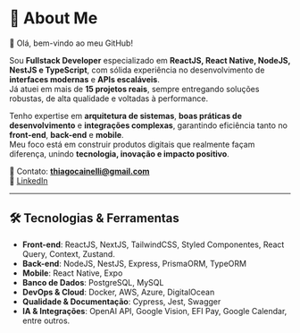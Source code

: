 # 💫 About Me

👋 Olá, bem-vindo ao meu GitHub!  

Sou **Fullstack Developer** especializado em **ReactJS, React Native, NodeJS, NestJS e TypeScript**, com sólida experiência no desenvolvimento de **interfaces modernas** e **APIs escaláveis**.  
Já atuei em mais de **15 projetos reais**, sempre entregando soluções robustas, de alta qualidade e voltadas à performance.  

Tenho expertise em **arquitetura de sistemas**, **boas práticas de desenvolvimento** e **integrações complexas**, garantindo eficiência tanto no **front-end**, **back-end** e **mobile**.  
Meu foco está em construir produtos digitais que realmente façam diferença, unindo **tecnologia, inovação e impacto positivo**.  

📧 Contato: **thiagocainelli@gmail.com**  
🔗 [LinkedIn](https://www.linkedin.com/in/thiagocainelli/)

---

## 🛠️ Tecnologias & Ferramentas
- **Front-end**: ReactJS, NextJS, TailwindCSS, Styled Componentes, React Query, Context, Zustand.
- **Back-end**: NodeJS, NestJS, Express, PrismaORM, TypeORM  
- **Mobile**: React Native, Expo
- **Banco de Dados**: PostgreSQL, MySQL  
- **DevOps & Cloud**: Docker, AWS, Azure, DigitalOcean  
- **Qualidade & Documentação**: Cypress, Jest, Swagger  
- **IA & Integrações**: OpenAI API, Google Vision, EFI Pay, Google Calendar, entre outros.
